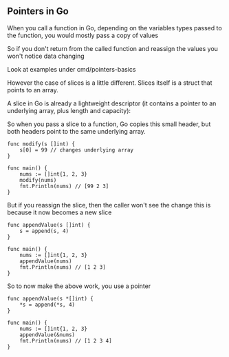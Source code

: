 ## Pointers in Go

When you call a function in Go, depending on the variables types
passed to the function, you would mostly pass a copy of values

So if you don't return from the called function and reassign the values
you won't notice data changing

Look at examples under cmd/pointers-basics


However the case of slices is a little different.
Slices itself is a struct that points to an array.

A slice in Go is already a lightweight descriptor (it contains a pointer to an underlying array, plus length and capacity):

So when you pass a slice to a function, Go copies this small header, but both headers point to the same underlying array.

```
func modify(s []int) {
    s[0] = 99 // changes underlying array
}

func main() {
    nums := []int{1, 2, 3}
    modify(nums)
    fmt.Println(nums) // [99 2 3]
}
```

But if you reassign the slice, then the caller won't see the change
this is because it now becomes a new slice 

```
func appendValue(s []int) {
    s = append(s, 4)
}

func main() {
    nums := []int{1, 2, 3}
    appendValue(nums)
    fmt.Println(nums) // [1 2 3]
}
```

So to now make the above work, you use a pointer 

```
func appendValue(s *[]int) {
    *s = append(*s, 4)
}

func main() {
    nums := []int{1, 2, 3}
    appendValue(&nums)
    fmt.Println(nums) // [1 2 3 4]
}

```